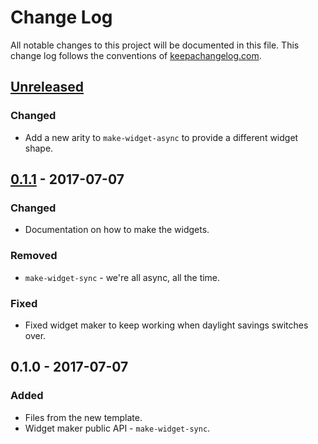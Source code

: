 # Change Log
All notable changes to this project will be documented in this file. This change log follows the conventions of [keepachangelog.com](http://keepachangelog.com/).

## [Unreleased]
### Changed
- Add a new arity to `make-widget-async` to provide a different widget shape.

## [0.1.1] - 2017-07-07
### Changed
- Documentation on how to make the widgets.

### Removed
- `make-widget-sync` - we're all async, all the time.

### Fixed
- Fixed widget maker to keep working when daylight savings switches over.

## 0.1.0 - 2017-07-07
### Added
- Files from the new template.
- Widget maker public API - `make-widget-sync`.

[Unreleased]: https://github.com/your-name/tweetmi/compare/0.1.1...HEAD
[0.1.1]: https://github.com/your-name/tweetmi/compare/0.1.0...0.1.1
